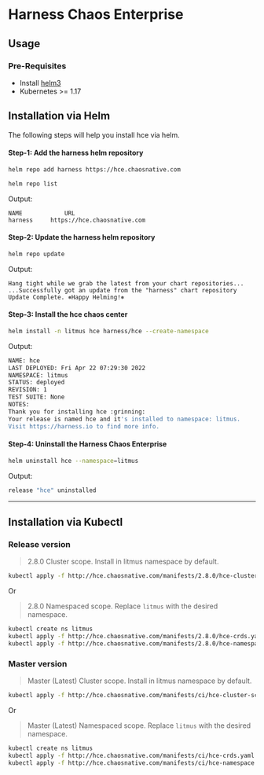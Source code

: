 # Harness Chaos Enterprise

## Usage

### Pre-Requisites

- Install [helm3](https://helm.sh/docs/intro/install/)
- Kubernetes >= 1.17

## Installation via Helm

The following steps will help you install hce via helm.

#### Step-1: Add the harness helm repository

```bash
helm repo add harness https://hce.chaosnative.com

helm repo list
```

Output:
```
NAME            URL
harness     https://hce.chaosnative.com                                                               
```

#### Step-2: Update the harness helm repository

```bash
helm repo update
```

Output:
```
Hang tight while we grab the latest from your chart repositories...
...Successfully got an update from the "harness" chart repository
Update Complete. ⎈Happy Helming!⎈
```

#### Step-3: Install the hce chaos center

```bash
helm install -n litmus hce harness/hce --create-namespace
```

Output:
```bash
NAME: hce
LAST DEPLOYED: Fri Apr 22 07:29:30 2022
NAMESPACE: litmus
STATUS: deployed
REVISION: 1
TEST SUITE: None
NOTES:
Thank you for installing hce :grinning:
Your release is named hce and it's installed to namespace: litmus.
Visit https://harness.io to find more info.
```

#### Step-4: Uninstall the Harness Chaos Enterprise

```bash
helm uninstall hce --namespace=litmus
```

Output:
```bash
release "hce" uninstalled
```
---

## Installation via Kubectl

### Release version
> 2.8.0 Cluster scope. Install in litmus namespace by default.

```bash
kubectl apply -f http://hce.chaosnative.com/manifests/2.8.0/hce-cluster-scope.yaml
```

Or

> 2.8.0 Namespaced scope. Replace `litmus` with the desired namespace.

```bash
kubectl create ns litmus
kubectl apply -f http://hce.chaosnative.com/manifests/2.8.0/hce-crds.yaml
kubectl apply -f http://hce.chaosnative.com/manifests/2.8.0/hce-namespace.yaml -n litmus
```

### Master version

> Master (Latest) Cluster scope. Install in litmus namespace by default.

```bash
kubectl apply -f http://hce.chaosnative.com/manifests/ci/hce-cluster-scope.yaml
```

Or

> Master (Latest) Namespaced scope. Replace `litmus` with the desired namespace.

```bash
kubectl create ns litmus
kubectl apply -f http://hce.chaosnative.com/manifests/ci/hce-crds.yaml
kubectl apply -f http://hce.chaosnative.com/manifests/ci/hce-namespace.yaml -n litmus
```